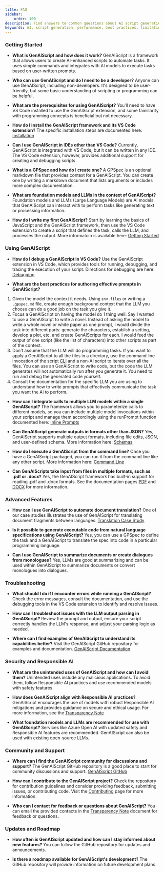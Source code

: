 ```yaml
---
title: FAQ
sidebar:
    order: 100
description: Find answers to common questions about AI script generation, its uses, performance, and best practices for effective application.
keywords: AI, script generation, performance, best practices, limitations
---
```


### Getting Started

- **What is GenAIScript and how does it work?**
  GenAIScript is a framework that allows users to create AI-enhanced scripts to automate tasks. It uses simple commands and integrates with AI models to execute tasks based on user-written prompts.

- **Who can use GenAIScript and do I need to be a developer?**
  Anyone can use GenAIScript, including non-developers. It's designed to be user-friendly, but some basic understanding of scripting or programming can be helpful.

- **What are the prerequisites for using GenAIScript?**
  You'll need to have VS Code installed to use the GenAIScript extension, and some familiarity with programming concepts is beneficial but not necessary.

- **How do I install the GenAIScript framework and its VS Code extension?**
  The specific installation steps are documented here: [Installation](/genaiscript/getting-started/installation)

- **Can I use GenAIScript in IDEs other than VS Code?**
  Currently, GenAIScript is integrated with VS Code, but it can be written in any IDE. The VS Code extension, however, provides additional support for creating and debugging scripts.

- **What is a GPSpec and how do I create one?**
  A GPSpec is an optional markdown file that provides context for a GenAIScript. You can create one by writing a markdown document that lists arguments or includes more complex documentation.

- **What are foundation models and LLMs in the context of GenAIScript?**
  Foundation models and LLMs (Large Language Models) are AI models that GenAIScript can interact with to perform tasks like generating text or processing information.

- **How do I write my first GenAIScript?**
  Start by learning the basics of JavaScript and the GenAIScript framework, then use the VS Code extension to create a script that defines the task, calls the LLM, and processes the output. More informatoin is available here: [Getting Started](/genaiscript/getting-started)

### Using GenAIScript

- **How do I debug a GenAIScript in VS Code?**
  Use the GenAIScript extension in VS Code, which provides tools for running, debugging, and tracing the execution of your script. Directions for debugging are here: [Debugging](/genaiscript/getting-started/debugging-scripts)


- **What are the best practices for authoring effective prompts in GenAIScript?**
1. Given the model the context it needs.  Using `env.files` or writing a `.gpspec.md` file, 
create enough background context that the LLM you choose can do a good job on the
task you give it.
2. Focus a GenAIScript on having the model do 1 thing well. Say I wanted to use a GenAIScript
to write a novel. Instead of asking the model to 
write a whole novel or white paper as one prompt, I would divide the task
into different parts: generate the characters, establish a setting, develop a plot, etc.
and create GenAIScripts for each. I would feed the output of one script (like the list
of characters) into other scripts as part of the context.
3. Don't assume that the LLM will do programming tasks.  If you want to 
apply a GenAIScript to all the files in a directory, use the command line 
invocation of the script [CLI](/genaiscript/reference/cli/)
and a non-AI script to iterate over all the files.  You can use an GenAIScript to 
write code, but the code the LLM generates will not automatically run after you 
generate it.  You need to run and debug the generated code yourself.
4. Consult the documentation for the specific LLM you are using to understand how to write prompts that effectively communicate the task you want the AI to perform.

- **How can I integrate calls to multiple LLM models within a single GenAIScript?**
  The framework allows you to parameterize calls to different models, so you can include multiple model invocations within your script and manage them accordingly using the runPrompt function documented here: [Inline Prompts](/genaiscript/reference/scripts/inline-prompts)

- **Can GenAIScript generate outputs in formats other than JSON?**
  Yes, GenAIScript supports multiple output formats, including file edits, JSON, and user-defined schema. More information here: [Schemas](/genaiscript/reference/scripts/schemas)

- **How do I execute a GenAIScript from the command line?**
  Once you have a GenAIScript packaged, you can run it from the command line like any other script. More information here: [Command Line](/genaiscript/getting-started/automating-scripts)

- **Can GenAIScripts take input from files in multiple formats, such as .pdf or .docx?**
   Yes, the GenAIScript framework has built-in support for reading .pdf and .docx formats.  See the documentation pages [PDF](/genaiscript/reference/scripts/pdf) and [DOCX](/genaiscript/reference/scripts/docx) for more information.

### Advanced Features

- **How can I use GenAIScript to automate document translation?**
 One of our case studies illustrates the use of GenAIScript for translating document fragments between languages: [Translation Case Study](/genaiscript/case-studies/documentation-translations)

- **Is it possible to generate executable code from natural language specifications using GenAIScript?**
  Yes, you can use a GPSpec to define the task and a GenAIScript to translate the spec into code in a particular programming language.

- **Can I use GenAIScript to summarize documents or create dialogues from monologues?**
  Yes, LLMs are good at summarizing and can be used within GenAIScript to summarize documents or convert monologues into dialogues.

### Troubleshooting

- **What should I do if I encounter errors while running a GenAIScript?**
  Check the error messages, consult the documentation, and use the debugging tools in the VS Code extension to identify and resolve issues.

- **How can I troubleshoot issues with the LLM output parsing in GenAIScript?**
  Review the prompt and output, ensure your script correctly handles the LLM's response, and adjust your parsing logic as needed.

- **Where can I find examples of GenAIScript to understand its capabilities better?**
  Visit the GenAIScript GitHub repository for examples and documentation. [GenAIScript Documentation](/genaiscript/)

### Security and Responsible AI

- **What are the unintended uses of GenAIScript and how can I avoid them?**
  Unintended uses include any malicious applications. To avoid them, follow Responsible AI practices and use recommended models with safety features.

- **How does GenAIScript align with Responsible AI practices?**
  GenAIScript encourages the use of models with robust Responsible AI mitigations and provides guidance on secure and ethical usage. 
  For more information, see the [Transparency Note](/genaiscript/reference/transparency-note)

- **What foundation models and LLMs are recommended for use with GenAIScript?**
  Services like Azure Open AI with updated safety and Responsible AI features are recommended.  GenAIScript can also be used with existing open-source LLMs.

### Community and Support

- **Where can I find the GenAIScript community for discussions and support?**
  The GenAIScript GitHub repository is a good place to start for community discussions and support. [GenAIScript GitHub](https://github.com/microsoft/genaiscript/)

- **How can I contribute to the GenAIScript project?**
  Check the repository for contribution guidelines and consider providing feedback, submitting issues, or contributing code. Visit the [Contributing](https://github.com/microsoft/genaiscript/blob/main/CONTRIBUTING.md) page for more information.

- **Who can I contact for feedback or questions about GenAIScript?**
  You can email the provided contacts in the [Transparency Note](/genaiscript/reference/transparency-note/) document for feedback or questions.

### Updates and Roadmap

- **How often is GenAIScript updated and how can I stay informed about new features?**
  You can follow the GitHub repository for updates and announcements.

- **Is there a roadmap available for GenAIScript's development?**
  The GitHub repository will provide information on future development plans.


